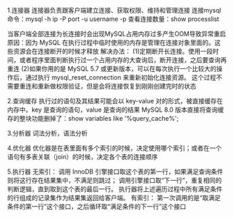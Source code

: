 
1.连接器
   连接器负责跟客户端建立连接、获取权限、维持和管理连接
   连接mysql命令：mysql -h ip -P port -u username -p 
   查看连接数量：show processlist
   
   当客户端全部连接为长连接时会出现MySQL占用内存过多产生OOM导致异常重启
   原因：因为 MySQL 在执行过程中临时使用的内存是管理在连接对象里面的。这些资源会在连接断开的时候才释放
   解决办法： (1)定期断开长连接。使用一段时间，或者程序里面判断执行过一个占用内存的大查询后，断开连接，之后要查询再重连
             (2)如果你用的是 MySQL 5.7 或更新版本，可以在每次执行一个比较大的操作后，通过执行 mysql_reset_connection 来重新初始化连接资源。
                这个过程不需要重连和重新做权限验证，但是会将连接恢复到刚刚创建完时的状态
                
2.查询缓存
    执行过的语句及其结果可能会以 key-value 对的形式，被直接缓存在内存中。key 是查询的语句，value 是查询的结果
    MySQL 8.0 版本直接将查询缓存的整块功能删掉了：show variables like '%query_cache%';
    
3.分析器
    词法分析，语法分析
   
4.优化器
    优化器是在表里面有多个索引的时候，决定使用哪个索引；或者在一个语句有多表关联（join）的时候，决定各个表的连接顺序
    
5.执行器
    无索引：
        调用 InnoDB 引擎接口取这个表的第一行，如果满足查询条件则将这行存在结果集中，不满足则跳过；
        调用引擎接口取“下一行”，重复相同的判断逻辑，直到取到这个表的最后一行。
        执行器将上述遍历过程中所有满足条件的行组成的记录集作为结果集返回给客户端。 
    有索引：
        第一次调用的是“取满足条件的第一行”这个接口，之后循环取“满足条件的下一行”这个接口          